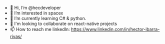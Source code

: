 - 👋 Hi, I’m @hecdeveloper
- 👀 I’m interested in spacex
- 🌱 I’m currently learning C# & python.
- 💞️ I'm looking to collaborate on react-native projects
- 📫 How to reach me linkedIn: https://www.linkedin.com/in/hector-ibarra-rivas/

<!---
hecdeveloper/hecdeveloper is a ✨ special ✨ repository because its `README.md` (this file) appears on your GitHub profile.
You can click the Preview link to take a look at your changes.
--->
